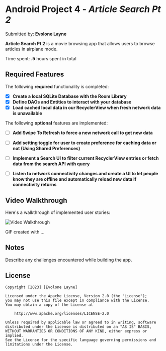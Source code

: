# Android Project 4 - *Article Search Pt 2*

Submitted by: **Evolone Layne**

**Article Search Pt 2** is a movie browsing app that allows users to browse articles in airplane mode.

Time spent: **.5** hours spent in total

## Required Features

The following **required** functionality is completed:

- [x] **Create a local SQLite Database with the Room Library**
- [x] **Define DAOs and Entities to interact with your database**
- [x] **Load cached local data in our RecyclerView when fresh network data is unavailable**

The following **optional** features are implemented:

- [ ] **Add Swipe To Refresh to force a new network call to get new data** 
- [ ] **Add setting toggle for user to create preference for caching data or not (Using Shared Preferences)**
- [ ] **Implement a Search UI to filter current RecyclerView entries or fetch data from the search API with query**
- [ ] **Listen to network connectivity changes and create a UI to let people know they are offline and automatically reload new data if connectivity returns**


## Video Walkthrough

Here's a walkthrough of implemented user stories:

<img src='article2walk' title='Video Walkthrough' width='' alt='Video Walkthrough' />

<!-- Replace this with whatever GIF tool you used! -->
GIF created with ...  
<!-- Recommended tools:
[Kap](https://getkap.co/) for macOS
[ScreenToGif](https://www.screentogif.com/) for Windows2.gif
[peek](https://github.com/phw/peek) for Linux. -->

## Notes

Describe any challenges encountered while building the app.

## License

    Copyright [2023] [Evolone Layne]

    Licensed under the Apache License, Version 2.0 (the "License");
    you may not use this file except in compliance with the License.
    You may obtain a copy of the License at

        http://www.apache.org/licenses/LICENSE-2.0

    Unless required by applicable law or agreed to in writing, software
    distributed under the License is distributed on an "AS IS" BASIS,
    WITHOUT WARRANTIES OR CONDITIONS OF ANY KIND, either express or implied.
    See the License for the specific language governing permissions and
    limitations under the License.
